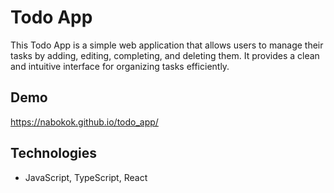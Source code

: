 # Todo App
This Todo App is a simple web application that allows users to manage their tasks by adding, editing, completing, and deleting them. It provides a clean and intuitive interface for organizing tasks efficiently.

## Demo
https://nabokok.github.io/todo_app/

## Technologies
- JavaScript, TypeScript, React
